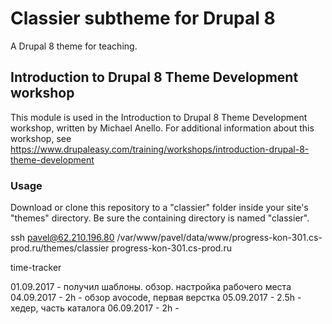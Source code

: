 # Classier subtheme for Drupal 8
A Drupal 8 theme for teaching.

## Introduction to Drupal 8 Theme Development workshop
This module is used in the Introduction to Drupal 8 Theme Development workshop,
written by Michael Anello. For additional information about this
workshop, see https://www.drupaleasy.com/training/workshops/introduction-drupal-8-theme-development

### Usage
Download or clone this repository to a "classier" folder inside your site's
"themes" directory. Be sure the containing directory is named "classier".

ssh pavel@62.210.196.80
/var/www/pavel/data/www/progress-kon-301.cs-prod.ru/themes/classier
progress-kon-301.cs-prod.ru

time-tracker

01.09.2017 - получил шаблоны. обзор. настройка рабочего места
04.09.2017 - 2h - обзор avocode, первая верстка
05.09.2017 - 2.5h - хедер, часть каталога
06.09.2017 - 2h - 


